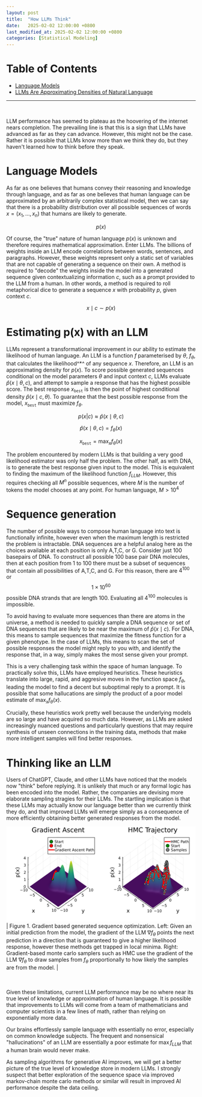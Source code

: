 ```yaml
---
layout: post
title:  "How LLMs Think"
date:   2025-02-02 12:00:00 +0800
last_modified_at: 2025-02-02 12:00:00 +0800
categories: [Statistical Modeling]
---
```

# Table of Contents
- [Language Models](#language-models)
- [LLMs Are Approximating Densities of Natural Language](#llms-are-approximating-densities-of-natural-language)
<hr>
<br>

LLM performance has seemed to plateau as the hoovering of the internet nears completion. The prevailing line is that this is a sign that LLMs have advanced as far as they can advance. However, this might not be the case. Rather it is possible that LLMs know more than we think they do, but they haven't learned how to think before they speak. <br/>

# Language Models

As far as one believes that humans convey their reasoning and knowledge through language, and as far as one believes that human language can be approximated by an arbitrarily complex statistical model, then we can say that there is a probability distribution over all possible sequences of words $x = (x_1,\dots,x_n)$ that humans are likely to generate.

$$p(x)$$

Of course, the "true" nature of human language $p(x)$ is unknown and therefore requires mathematical approximation. Enter LLMs. The billions of weights inside an LLM encode correlations between words, sentences, and paragraphs. However, these weights represent only a static set of variables that are not capable of generating a sequence on their own. A method is required to "decode" the weights inside the model into a generated sequence given contextualizing information $c$, such as a prompt provided to the LLM from a human. In other words, a method is required to roll metaphorical dice to generate a sequence $x$ with probability $p$, given context $c$. 

$$ x \mid c \sim p(x) $$

# Estimating p(x) with an LLM

LLMs represent a transformational improvement in our ability to estimate the likelihood of human language. An LLM is a function $f$ parameterised by $\theta$, $f_\theta$, that calculates the likelihood^*^ of any sequence $x$. Therefore, an LLM is an approximating density for $p(x)$. To score possible generated sequences conditional on the model parameters $\theta$ and input context $c$, LLMs evaluate $\hat{p}(x \mid \theta,c)$, and attempt to sample a response that has the highest possible score. The best response $x_{\texttt{best}}$ is then the point of highest conditional density $\hat{p}(x \mid c,\theta)$. To guarantee that the best possible response from the model, $x_{\texttt{best}}$ must maximize $f_\theta$.

$$p(x | c) \approx \hat{p}(x \mid \theta,c)$$

$$\hat{p}(x \mid \theta,c) = f_\theta(x)$$

$$x_{\texttt{best}} = \max_{x} f_\theta(x)$$

The problem encountered by modern LLMs is that building a very good likelihood estimator was only half the problem. The other half, as with DNA, is to generate the best response given input to the model. This is equivalent to finding the maximum of the likelihood function $f_{LLM}$. However, this requires checking all $M^n$ possible sequences, where $M$ is the number of tokens the model chooses at any point. For human language, $M > 10^4$<br>

# Sequence generation

The number of possible ways to compose human language into text is functionally infinite, however even when the maximum length is restricted the problem is intractable. DNA sequences are a helpful analog here as the choices available at each position is only A,T,C, or G. Consider just 100 basepairs of DNA. To construct all possible 100 base pair DNA molecules, then at each position from 1 to 100 there must be a subset of sequences that contain all possibilities of A,T,C, and G. For this reason, there are $4^{100}$ or $$1 \times 10^{60}$$ possible DNA strands that are length 100. Evaluating all $4^{100}$ molecules is impossible.

To avoid having to evaluate more sequences than there are atoms in the universe, a method is needed to quickly sample a DNA sequence or set of DNA sequences that are likely to be near the maximum of $\hat{p}(x \mid c)$. For DNA, this means to sample sequences that maximize the fitness function for a given phenotype. In the case of LLMs, this means to scan the set of possible responses the model might reply to you with, and identify the response that, in a way, simply makes the most sense given your prompt.

This is a very challenging task within the space of human language. To practically solve this, LLMs have employed heuristics. These heuristics translate into large, rapid, and aggresive moves in the function space $f_\theta$, leading the model to find a decent but suboptimal reply to a prompt. It is possible that some hallucations are simply the product of a poor model estimate of $\max_{x} f_\theta(x)$.

Crucially, these heuristics work pretty well because the underlying models are so large and have acquired so much data. However, as LLMs are asked increasingly nuanced questions and particularly questions that may require synthesis of unseen connections in the training data, methods that make more intelligent samples will find better responses.


# Thinking like an LLM
Users of ChatGPT, Claude, and other LLMs have noticed that the models now "think" before replying. It is unlikely that much or any formal logic has been encoded into the model. Rather, the companies are devising more elaborate sampling stragies for their LLMs. The startling implication is that these LLMs may actually know our language  better than we currently think they do, and that improved LLMs will emerge simply as a consequence of more efficiently obtaining better generated responses from the model.<br>

![Finding the best generated response](/assets/images/path_opt.png)
| Figure 1. Gradient based generated sequence optimization. Left: Given an initial prediction from the model, the gradient of the LLM $\nabla f_\theta$ points the next prediction in a direction that is guaranteed to give a higher likelihood response, however these methods get trapped in local minima. Right: Gradient-based monte carlo samplers such as HMC use the gradient of the LLM $\nabla f_\theta$ to draw samples from $f_\theta$ proportionally to how likely the samples are from the model. |

<br><br>
Given these limitations, current LLM performance may be no where near its true level of knowledge or approximation of human language. It is possible that improvements to LLMs will come from a team of mathematicians and computer scientists in a few lines of math, rather than relying on exponentially more data. <br>

Our brains effortlessly sample language with essentially no error, especially on common knowledge subjects. The frequent and nonsensical "hallucinations" of an LLM are essentially a poor estimate for $\max{f_{LLM}}$ that a human brain would never make. <br>

As sampling algorithms for generative AI improves, we will get a better picture of the true level of knowledge store in modern LLMs. I strongly suspect that better exploration of the sequence space via improved markov-chain monte carlo methods or similar will result in improved AI performance despite the data ceiling.



